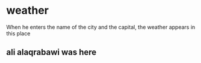 # weather
When he enters the name of the city and the capital, the weather appears in this place

## ali alaqrabawi was here 
